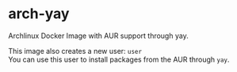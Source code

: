 # arch-yay

Archlinux Docker Image with AUR support through yay.

This image also creates a new user: `user` <br>
You can use this user to install packages from the AUR through `yay`.
